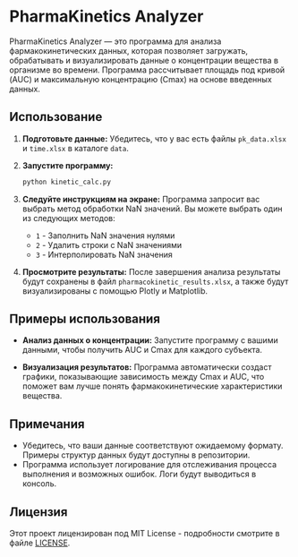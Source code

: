 # PharmaKinetics Analyzer

PharmaKinetics Analyzer — это программа для анализа фармакокинетических данных, которая позволяет загружать, обрабатывать и визуализировать данные о концентрации вещества в организме во времени. Программа рассчитывает площадь под кривой (AUC) и максимальную концентрацию (Cmax) на основе введенных данных.


## Использование

1. **Подготовьте данные:**
   Убедитесь, что у вас есть файлы `pk_data.xlsx` и `time.xlsx` в каталоге `data`.

2. **Запустите программу:**
   ```bash
   python kinetic_calc.py
   ```

3. **Следуйте инструкциям на экране:**
   Программа запросит вас выбрать метод обработки NaN значений. Вы можете выбрать один из следующих методов:
   - `1` - Заполнить NaN значения нулями
   - `2` - Удалить строки с NaN значениями
   - `3` - Интерполировать NaN значения

4. **Просмотрите результаты:**
   После завершения анализа результаты будут сохранены в файл `pharmacokinetic_results.xlsx`, а также будут визуализированы с помощью Plotly и Matplotlib.

## Примеры использования

- **Анализ данных о концентрации:**
  Запустите программу с вашими данными, чтобы получить AUC и Cmax для каждого субъекта.

- **Визуализация результатов:**
  Программа автоматически создаст графики, показывающие зависимость между Cmax и AUC, что поможет вам лучше понять фармакокинетические характеристики вещества.

## Примечания

- Убедитесь, что ваши данные соответствуют ожидаемому формату. Примеры структур данных будут доступны в репозитории.
- Программа использует логирование для отслеживания процесса выполнения и возможных ошибок. Логи будут выводиться в консоль.

## Лицензия

Этот проект лицензирован под MIT License - подробности смотрите в файле [LICENSE](LICENSE).

